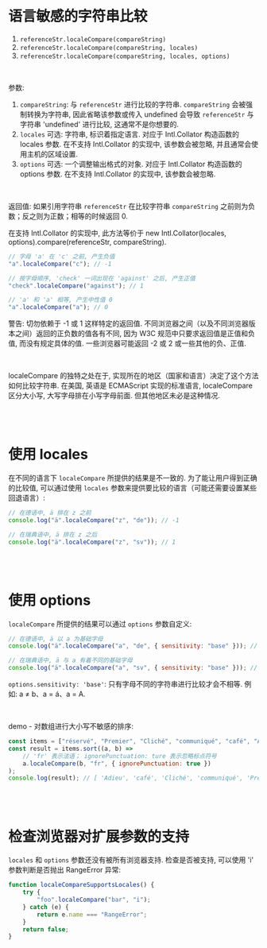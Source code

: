 # 语言敏感的字符串比较

1. `referenceStr.localeCompare(compareString)`
2. `referenceStr.localeCompare(compareString, locales)`
3. `referenceStr.localeCompare(compareString, locales, options)`

<br>

参数:

1.  `compareString`: 与 `referenceStr` 进行比较的字符串. `compareString` 会被强制转换为字符串, 因此省略该参数或传入 undefined 会导致 `referenceStr` 与字符串 'undefined' 进行比较, 这通常不是你想要的.
2.  `locales` 可选: 字符串, 标识着指定语言. 对应于 Intl.Collator 构造函数的 locales 参数. 在不支持 Intl.Collator 的实现中, 该参数会被忽略, 并且通常会使用主机的区域设置.
3.  `options` 可选: 一个调整输出格式的对象. 对应于 Intl.Collator 构造函数的 options 参数. 在不支持 Intl.Collator 的实现中, 该参数会被忽略.

<br>

返回值: 如果引用字符串 `referenceStr` 在比较字符串 `compareString` 之前则为负数；反之则为正数；相等的时候返回 0.

在支持 Intl.Collator 的实现中, 此方法等价于 new Intl.Collator(locales, options).compare(referenceStr, compareString).

```js
// 字母 'a' 在 'c' 之前, 产生负值
"a".localeCompare("c"); // -1

// 按字母顺序, 'check' 一词出现在 'against' 之后, 产生正值
"check".localeCompare("against"); // 1

// 'a' 和 'a' 相等, 产生中性值 0
"a".localeCompare("a"); // 0
```

警告: 切勿依赖于 -1 或 1 这样特定的返回值. 不同浏览器之间（以及不同浏览器版本之间）返回的正负数的值各有不同, 因为 W3C 规范中只要求返回值是正值和负值, 而没有规定具体的值. 一些浏览器可能返回 -2 或 2 或一些其他的负、正值.

<br>

localeCompare 的独特之处在于, 实现所在的地区（国家和语言）决定了这个方法如何比较字符串. 在美国, 英语是 ECMAScript 实现的标准语言, localeCompare 区分大小写, 大写字母排在小写字母前面. 但其他地区未必是这种情况.

<br><br>

# 使用 locales

在不同的语言下 `localeCompare` 所提供的结果是不一致的. 为了能让用户得到正确的比较值, 可以通过使用 `locales` 参数来提供要比较的语言（可能还需要设置某些回退语言）:

```js
// 在德语中, ä 排在 z 之前
console.log("ä".localeCompare("z", "de")); // -1

// 在瑞典语中, ä 排在 z 之后
console.log("ä".localeCompare("z", "sv")); // 1
```

<br><br>

# 使用 options

`localeCompare` 所提供的结果可以通过 `options` 参数自定义:

```js
// 在德语中, ä 以 a 为基础字母
console.log("ä".localeCompare("a", "de", { sensitivity: "base" })); // 0

// 在瑞典语中, ä 与 a 有着不同的基础字母
console.log("ä".localeCompare("a", "sv", { sensitivity: "base" })); // 1
```

`options.sensitivity: 'base'`: 只有字母不同的字符串进行比较才会不相等. 例如: a ≠ b、a = á、a = A.

<br>

demo - 对数组进行大小写不敏感的排序:

```js
const items = ["réservé", "Premier", "Cliché", "communiqué", "café", "Adieu"];
const result = items.sort((a, b) =>
    // 'fr' 表示法语； ignorePunctuation: ture 表示忽略标点符号
    a.localeCompare(b, "fr", { ignorePunctuation: true })
);
console.log(result); // [ 'Adieu', 'café', 'Cliché', 'communiqué', 'Premier', 'réservé' ]
```

<br><br>

# 检查浏览器对扩展参数的支持

`locales` 和 `options` 参数还没有被所有浏览器支持. 检查是否被支持, 可以使用 'i' 参数判断是否抛出 RangeError 异常:

```js
function localeCompareSupportsLocales() {
    try {
        "foo".localeCompare("bar", "i");
    } catch (e) {
        return e.name === "RangeError";
    }
    return false;
}
```

<br>
